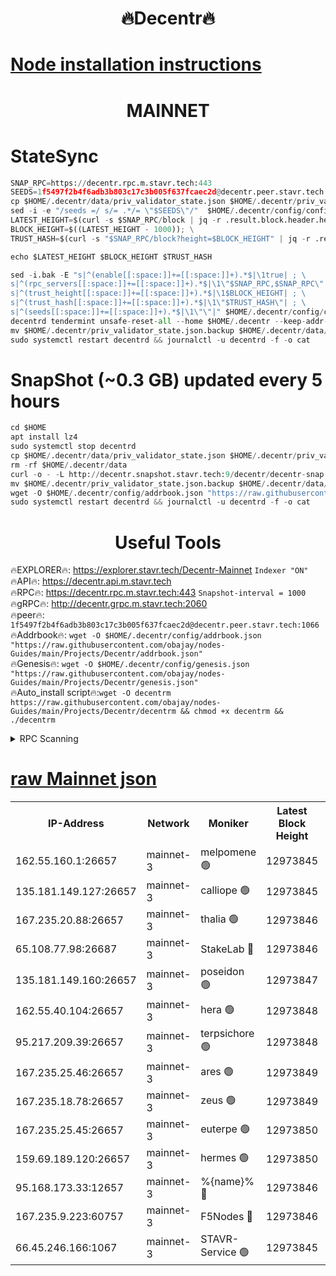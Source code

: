 <h1 align="center"> 🔥Decentr🔥</h1>

[Node installation instructions](https://github.com/obajay/nodes-Guides/tree/main/Projects/Decentr)
=
<h1 align="center"> MAINNET</h1>

# StateSync
```python
SNAP_RPC=https://decentr.rpc.m.stavr.tech:443
SEEDS=1f5497f2b4f6adb3b803c17c3b005f637fcaec2d@decentr.peer.stavr.tech:1066
cp $HOME/.decentr/data/priv_validator_state.json $HOME/.decentr/priv_validator_state.json.backup
sed -i -e "/seeds =/ s/= .*/= \"$SEEDS\"/"  $HOME/.decentr/config/config.toml
LATEST_HEIGHT=$(curl -s $SNAP_RPC/block | jq -r .result.block.header.height); \
BLOCK_HEIGHT=$((LATEST_HEIGHT - 1000)); \
TRUST_HASH=$(curl -s "$SNAP_RPC/block?height=$BLOCK_HEIGHT" | jq -r .result.block_id.hash)

echo $LATEST_HEIGHT $BLOCK_HEIGHT $TRUST_HASH

sed -i.bak -E "s|^(enable[[:space:]]+=[[:space:]]+).*$|\1true| ; \
s|^(rpc_servers[[:space:]]+=[[:space:]]+).*$|\1\"$SNAP_RPC,$SNAP_RPC\"| ; \
s|^(trust_height[[:space:]]+=[[:space:]]+).*$|\1$BLOCK_HEIGHT| ; \
s|^(trust_hash[[:space:]]+=[[:space:]]+).*$|\1\"$TRUST_HASH\"| ; \
s|^(seeds[[:space:]]+=[[:space:]]+).*$|\1\"\"|" $HOME/.decentr/config/config.toml
decentrd tendermint unsafe-reset-all --home $HOME/.decentr --keep-addr-book
mv $HOME/.decentr/priv_validator_state.json.backup $HOME/.decentr/data/priv_validator_state.json
sudo systemctl restart decentrd && journalctl -u decentrd -f -o cat
```
# SnapShot (~0.3 GB) updated every 5 hours
```python
cd $HOME
apt install lz4
sudo systemctl stop decentrd
cp $HOME/.decentr/data/priv_validator_state.json $HOME/.decentr/priv_validator_state.json.backup
rm -rf $HOME/.decentr/data
curl -o - -L http://decentr.snapshot.stavr.tech:9/decentr/decentr-snap.tar.lz4 | lz4 -c -d - | tar -x -C $HOME/.decentr --strip-components 2
mv $HOME/.decentr/priv_validator_state.json.backup $HOME/.decentr/data/priv_validator_state.json
wget -O $HOME/.decentr/config/addrbook.json "https://raw.githubusercontent.com/obajay/nodes-Guides/main/Projects/Decentr/addrbook.json"
sudo systemctl restart decentrd && journalctl -u decentrd -f -o cat
```

 <h1 align="center"> Useful Tools</h1>

🔥EXPLORER🔥:     https://explorer.stavr.tech/Decentr-Mainnet        `Indexer "ON"` \
🔥API🔥:          https://decentr.api.m.stavr.tech \
🔥RPC🔥:          https://decentr.rpc.m.stavr.tech:443              `Snapshot-interval = 1000` \
🔥gRPC🔥:         http://decentr.grpc.m.stavr.tech:2060 \
🔥peer🔥:         `1f5497f2b4f6adb3b803c17c3b005f637fcaec2d@decentr.peer.stavr.tech:1066` \
🔥Addrbook🔥:  `wget -O $HOME/.decentr/config/addrbook.json "https://raw.githubusercontent.com/obajay/nodes-Guides/main/Projects/Decentr/addrbook.json"` \
🔥Genesis🔥:  `wget -O $HOME/.decentr/config/genesis.json "https://raw.githubusercontent.com/obajay/nodes-Guides/main/Projects/Decentr/genesis.json"` \
🔥Auto_install script🔥:`wget -O decentrm https://raw.githubusercontent.com/obajay/nodes-Guides/main/Projects/Decentr/decentrm && chmod +x decentrm && ./decentrm`

<details>
<summary>RPC Scanning</summary>

<h2 align="center"> We scan nodes in real time every 4 hours. And we provide the final result of RPC endpoints.
We cannot influence the operation of these nodes in any way. </h2>


```python
If Voting Power is higher than 0 --> then the Node is a validator of the network and may be subject to attack and be a potential threat to the chain.
```
```python
We marked such validators with a red symbol
```

</details>

[raw Mainnet json](https://rpc-check.decentrm.stavr.tech/decentrm/rpc-decentrm-result.json)
=



<table><tr><th>IP-Address</th><th>Network</th><th>Moniker</th><th>Latest Block Height</th><th>Earliest Block Height</th><th>Catching Up</th><th>Tx Index</th><th>Voting Power</th><th>Scan Time</th></tr><tr><td>162.55.160.1:26657</td><td>mainnet-3</td><td>melpomene 🟢</td><td>12973845</td><td>1688950</td><td>False</td><td>on</td><td>0</td><td>2024-02-20T10:21:28.418991452UTC</td></tr><tr><td>135.181.149.127:26657</td><td>mainnet-3</td><td>calliope 🟢</td><td>12973845</td><td>1688950</td><td>False</td><td>on</td><td>0</td><td>2024-02-20T10:21:30.880208056UTC</td></tr><tr><td>167.235.20.88:26657</td><td>mainnet-3</td><td>thalia 🟢</td><td>12973846</td><td>1688950</td><td>False</td><td>on</td><td>0</td><td>2024-02-20T10:21:36.718592187UTC</td></tr><tr><td>65.108.77.98:26687</td><td>mainnet-3</td><td>StakeLab 🔴</td><td>12973846</td><td>1688950</td><td>False</td><td>on</td><td>5445536</td><td>2024-02-20T10:21:37.031589316UTC</td></tr><tr><td>135.181.149.160:26657</td><td>mainnet-3</td><td>poseidon 🟢</td><td>12973847</td><td>1688950</td><td>False</td><td>on</td><td>0</td><td>2024-02-20T10:21:41.687489329UTC</td></tr><tr><td>162.55.40.104:26657</td><td>mainnet-3</td><td>hera 🟢</td><td>12973848</td><td>1688950</td><td>False</td><td>on</td><td>0</td><td>2024-02-20T10:21:43.999486366UTC</td></tr><tr><td>95.217.209.39:26657</td><td>mainnet-3</td><td>terpsichore 🟢</td><td>12973848</td><td>1688950</td><td>False</td><td>on</td><td>0</td><td>2024-02-20T10:21:48.491411527UTC</td></tr><tr><td>167.235.25.46:26657</td><td>mainnet-3</td><td>ares 🟢</td><td>12973849</td><td>1688950</td><td>False</td><td>on</td><td>0</td><td>2024-02-20T10:21:52.883766466UTC</td></tr><tr><td>167.235.18.78:26657</td><td>mainnet-3</td><td>zeus 🟢</td><td>12973849</td><td>1688950</td><td>False</td><td>on</td><td>0</td><td>2024-02-20T10:21:55.222389803UTC</td></tr><tr><td>167.235.25.45:26657</td><td>mainnet-3</td><td>euterpe 🟢</td><td>12973850</td><td>1688950</td><td>False</td><td>on</td><td>0</td><td>2024-02-20T10:21:57.540786487UTC</td></tr><tr><td>159.69.189.120:26657</td><td>mainnet-3</td><td>hermes 🟢</td><td>12973850</td><td>1688950</td><td>False</td><td>on</td><td>0</td><td>2024-02-20T10:21:59.910103571UTC</td></tr><tr><td>95.168.173.33:12657</td><td>mainnet-3</td><td>%{name}% 🔴</td><td>12973846</td><td>8964001</td><td>False</td><td>on</td><td>4264164</td><td>2024-02-20T10:21:32.109264189UTC</td></tr><tr><td>167.235.9.223:60757</td><td>mainnet-3</td><td>F5Nodes 🔴</td><td>12973846</td><td>12380001</td><td>False</td><td>off</td><td>562</td><td>2024-02-20T10:21:32.401129208UTC</td></tr><tr><td>66.45.246.166:1067</td><td>mainnet-3</td><td>STAVR-Service 🟢</td><td>12973845</td><td>12973001</td><td>False</td><td>on</td><td>0</td><td>2024-02-20T10:21:31.498855160UTC</td></tr></table>
